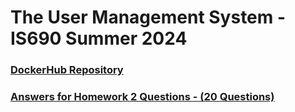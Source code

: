 # The User Management System - IS690 Summer 2024

### [DockerHub Repository](https://hub.docker.com/r/joec11/is690_summer2024)

### [Answers for Homework 2 Questions - (20 Questions)](answer.md)
